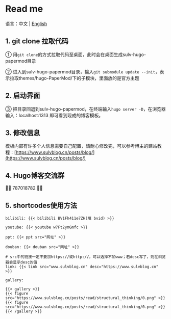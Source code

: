 # Read me

语言：中文 | [English](https://github.com/xyming108/sulv-hugo-papermod/blob/main/static/README_EN.md)

## 1. git clone 拉取代码

① 用`git clone`的方式拉取代码至桌面，此时会在桌面生成sulv-hugo-papermod目录

② 进入到sulv-hugo-papermod目录，输入`git submodule update --init`，表示拉取themes/hugo-PaperMod/下的子模块，里面放的是官方主题

## 2. 启动界面

③ 把目录回退到sulv-hugo-papermod，在终端输入`hugo server -D`，在浏览器输入：localhost:1313 即可看到现成的博客模板。

## 3. 修改信息

模板内部有许多个人信息需要自己配置，请耐心修改完，可以参考博主的建站教程：[https://www.sulvblog.cn/posts/blog/](https://www.sulvblog.cn/posts/blog/)

## 4. Hugo博客交流群

🎉🎉 787018782 🎉🎉

## 5. shortcodes使用方法

`bilibili: {{< bilibili BV1Fh411e7ZH(填 bvid) >}}`

`youtube: {{< youtube w7Ft2ymGmfc >}}`

`ppt: {{< ppt src="网址" >}}`

`douban: {{< douban src="网址" >}}`

```
# src中的链接一定不要加https://或http://，可以选择不加www；若desc写了，则在浏览器会显示desc的值
link: {{< link src="www.sulvblog.cn" desc="https://www.sulvblog.cn" >}}
```

```
gallery:

{{< gallery >}}
{{< figure src="https://www.sulvblog.cn/posts/read/structural_thinking/0.png" >}}
{{< figure src="https://www.sulvblog.cn/posts/read/structural_thinking/0.png" >}}
{{< /gallery >}}
```

